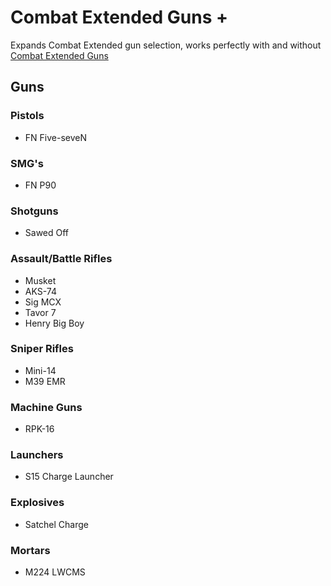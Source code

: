 # Combat Extended Guns +
Expands Combat Extended gun selection, works perfectly with and without [Combat Extended Guns](https://steamcommunity.com/sharedfiles/filedetails/?id=1582570547)

## Guns
### Pistols
- FN Five-seveN

### SMG's
- FN P90

### Shotguns
- Sawed Off

### Assault/Battle Rifles
- Musket
- AKS-74
- Sig MCX
- Tavor 7
- Henry Big Boy

### Sniper Rifles
- Mini-14
- M39 EMR

### Machine Guns
- RPK-16

### Launchers
- S15 Charge Launcher

### Explosives
- Satchel Charge

### Mortars
- M224 LWCMS
